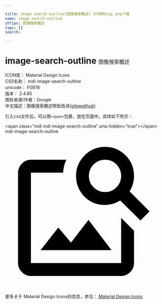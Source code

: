 ```yaml
---

title: image search outline(图像搜索概述) ICON转svg、png下载
name: image-search-outline
zhTips: 图像搜索概述
tags: []
search: 

---
```


# image-search-outline  <small style="font-size: 60%;font-weight: 100">图像搜索概述</small>


<div class="detail-page">
<p>
<span>
ICON库：
<span class="badge-secondary badge">Material Design Icons</span> 
</span>
<br/>
<span>
CSS名称：
<span class="badge-secondary badge">mdi-image-search-outline</span> 
</span>
<br/>
<span>
unicode：
<span class="badge-secondary badge">F0978</span> 
<copy-btn content='F0978' btn-title=""></copy-btn>
<copy-btn :content='String.fromCodePoint(parseInt("F0978", 16))' btn-title="复制U"></copy-btn>
</span>
<br/>
<span>
版本：
<span class="badge-secondary badge">2.4.85</span> 
</span>
<br/>
<span>图标来源/作者：<span class="badge-light badge">Google</span></span> 
<br/>
<span class="zh-detail">中文描述：<span class="badge-primary badge">图像搜索概述</span><span class="help-link"><span>帮助改进</span>(<a href="https://gitee.com/liuwave/icon-helper/edit/master/json/material/image-search-outline.json" target="_blank" rel="noopener noreferrer">gitee</a><a href="https://github.com/liuwave/icon-helper/edit/master/json/material/image-search-outline.json" target="_blank" rel="noopener noreferrer">github</a></span>)</span><br/>
</p>
</div>
<div class="alert alert-dark">
  <i class="mdi mdi-image-search-outline mdi-48px"></i>
  <i class="mdi mdi-image-search-outline mdi-36px"></i>
  <i class="mdi mdi-image-search-outline mdi-24px"></i>
  <i class="mdi mdi-image-search-outline mdi-18px"></i>
</div>
<div>
  <p>引入css文件后，可以用<code>&lt;span&gt;</code>包裹，放在页面中。具体如下所示：    
  </p>
  <div class="alert alert-primary" style="font-size: 14px">
    &lt;span class="mdi mdi-image-search-outline" aria-hidden="true"&gt;&lt;/span&gt;
    <copy-btn content='<span class="mdi mdi-image-search-outline" aria-hidden="true"></span>'></copy-btn>
  </div>
  <div class="alert alert-secondary">
    <i class="mdi mdi-image-search-outline"
    style="font-size: 24px"
    aria-hidden="true"></i> mdi-image-search-outline
    <copy-btn content="mdi-image-search-outline" btn-title="复制图标名称"></copy-btn>
  </div>
</div>
<div id="svg" class="svg-wrap">
<svg xmlns="http://www.w3.org/2000/svg" viewBox="0 0 24 24"><path d="M15.5,9C16.2,9 16.79,8.76 17.27,8.27C17.76,7.79 18,7.2 18,6.5C18,5.83 17.76,5.23 17.27,4.73C16.79,4.23 16.2,4 15.5,4C14.83,4 14.23,4.23 13.73,4.73C13.23,5.23 13,5.83 13,6.5C13,7.2 13.23,7.79 13.73,8.27C14.23,8.76 14.83,9 15.5,9M19.31,8.91L22.41,12L21,13.41L17.86,10.31C17.08,10.78 16.28,11 15.47,11C14.22,11 13.16,10.58 12.3,9.7C11.45,8.83 11,7.77 11,6.5C11,5.27 11.45,4.2 12.33,3.33C13.2,2.45 14.27,2 15.5,2C16.77,2 17.83,2.45 18.7,3.33C19.58,4.2 20,5.27 20,6.5C20,7.33 19.78,8.13 19.31,8.91M16.5,18H5.5L8.25,14.5L10.22,16.83L12.94,13.31L16.5,18M18,13L20,15V20C20,20.55 19.81,21 19.41,21.4C19,21.79 18.53,22 18,22H4C3.45,22 3,21.79 2.6,21.4C2.21,21 2,20.55 2,20V6C2,5.47 2.21,5 2.6,4.59C3,4.19 3.45,4 4,4H9.5C9.2,4.64 9.03,5.31 9,6H4V20H18V13Z" /></svg>
</div>
<detail full-name='mdi-image-search-outline'></detail>
    
<div><p>更多关于 Material Design Icons的信息，参见：<a target="_blank" href="https://iconhelper.cn/material.html"> Material Design Icons</a>
</p></div>

